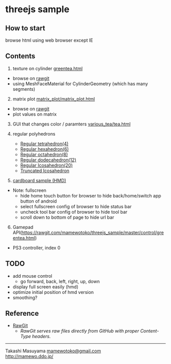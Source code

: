 threejs sample
==============

How to start
------------
browse html using web browser except IE

Contents
--------
1. texture on cylinder [greentea.html](greentea.html) 
  * browse on [rawgit](https://rawgit.com/mamewotoko/threejs_sample/master/greentea.html)
  * using MeshFaceMaterial for CylinderGeometry (which has many segments)

2. matrix plot [matrix_plot/matrix_plot.html](matrix_plot/matrix_plot.html)
  * browse on [rawgit](https://rawgit.com/mamewotoko/threejs_sample/master/matrix_plot/matrix_plot.html)
  * plot values on matrix

3. GUI that changes color / paramters [various_tea/tea.html](various_tea/tea.html)

4. regular polyhedrons
    * [Regular tetrahedron(4)](https://rawgit.com/mamewotoko/threejs_sample/master/graphics/4/regular_tetrahedron.html)
    * [Regular hexahedron(6)](https://rawgit.com/mamewotoko/threejs_sample/master/graphics/6/box.html)
    * [Regular octahedron(8)](https://rawgit.com/mamewotoko/threejs_sample/master/graphics/8/regular_octahedron.html)
    * [Regular dodecahedron(12)](https://rawgit.com/mamewotoko/threejs_sample/master/graphics/12/regular_dodecahedron.html)
    * [Regular Icosahedron(20)](https://rawgit.com/mamewotoko/threejs_sample/master/graphics/20/regular_icosahedron.html)
    * [Truncated Icosahedron](https://rawgit.com/mamewotoko/threejs_sample/master/graphics/trunc20/truncated_icosahedron.html)

5. [cardboard sample (HMD)](https://rawgit.com/mamewotoko/threejs_sample/master/greentea_hmd.html)
  * Note: fullscreen
     * hide home touch button for browser to hide back/home/switch app button of android
     * select fullscreen config of browser to hide status bar
     * uncheck tool bar config of browser to hide tool bar
     * scroll down to bottom of page to hide url bar
6. Gamepad API(https://rawgit.com/mamewotoko/threejs_sample/master/control/greentea.html)
  * PS3 controller, index 0
  

TODO
----
* add mouse control
  * go forward, back, left, right, up, down
* display  full screen easily (hmd)
* optimize initial position of hmd version
* smoothing?

Reference
----------
* [RawGit](https://rawgit.com/) 
  * _RawGit serves raw files directly from GitHub with proper Content-Type headers._

----
Takashi Masuyama <mamewotoko@gmail.com>  
http://mamewo.ddo.jp/
